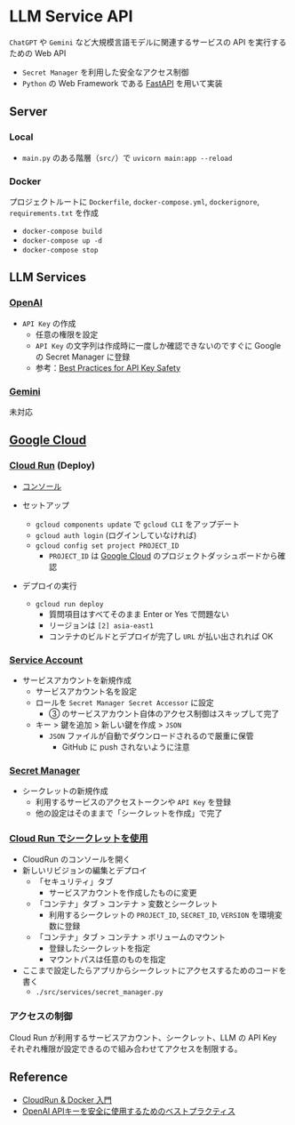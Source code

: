 # LLM Service API

`ChatGPT` や `Gemini` など大規模言語モデルに関連するサービスの API を実行するための Web API

- `Secret Manager` を利用した安全なアクセス制御
- `Python` の Web Framework である [FastAPI](https://fastapi.tiangolo.com/ja/) を用いて実装

## Server

### Local

- `main.py` のある階層（`src/`）で `uvicorn main:app --reload`

### Docker

プロジェクトルートに `Dockerfile`, `docker-compose.yml`, `dockerignore`, `requirements.txt` を作成

- `docker-compose build`
- `docker-compose up -d`
- `docker-compose stop`

## LLM Services

### [OpenAI](https://platform.openai.com/docs/overview)

- `API Key` の作成
    - 任意の権限を設定
    - `API Key` の文字列は作成時に一度しか確認できないのですぐに Google の Secret Manager に登録
    - 参考：[Best Practices for API Key Safety](https://help.openai.com/en/articles/5112595-best-practices-for-api-key-safety)

### [Gemini](https://gemini.google.com/)

未対応

## [Google Cloud](https://cloud.google.com/?hl=ja)

### [Cloud Run](https://cloud.google.com/run?hl=ja) (Deploy)

- [コンソール](https://console.cloud.google.com/run/detail/asia-east1/llm-service-api/metrics?authuser=1&project=llm-api-429208)

- セットアップ
    - `gcloud components update` で `gcloud CLI` をアップデート
    - `gcloud auth login` (ログインしていなければ)
    - `gcloud config set project PROJECT_ID`
        - `PROJECT_ID` は [Google Cloud]((https://cloud.google.com/?hl=ja)) のプロジェクトダッシュボードから確認
- デプロイの実行
    - `gcloud run deploy`
        - 質問項目はすべてそのまま Enter or Yes で問題ない
        - リージョンは `[2] asia-east1`
        - コンテナのビルドとデプロイが完了し `URL` が払い出されれば OK

### [Service Account](https://cloud.google.com/iam/docs/service-account-overview?hl=ja)

- サービスアカウントを新規作成
    - サービスアカウント名を設定
    - ロールを `Secret Manager Secret Accessor` に設定
        - ③ のサービスアカウント自体のアクセス制御はスキップして完了
    - キー > 鍵を追加 > 新しい鍵を作成 > `JSON`
        - `JSON` ファイルが自動でダウンロードされるので厳重に保管
            - GitHub に push されないように注意

### [Secret Manager](https://cloud.google.com/secret-manager?hl=ja)

- シークレットの新規作成
    - 利用するサービスのアクセストークンや `API Key` を登録
    - 他の設定はそのままで「シークレットを作成」で完了

### [Cloud Run でシークレットを使用](https://cloud.google.com/run/docs/configuring/secrets?hl=ja)

- CloudRun のコンソールを開く
- 新しいリビジョンの編集とデプロイ
    - 「セキュリティ」タブ
        - サービスアカウントを作成したものに変更
    - 「コンテナ」タブ > コンテナ > 変数とシークレット
        - 利用するシークレットの `PROJECT_ID`, `SECRET_ID`, `VERSION` を環境変数に登録
    - 「コンテナ」タブ > コンテナ > ボリュームのマウント
        - 登録したシークレットを指定
        - マウントパスは任意のものを指定
- ここまで設定したらアプリからシークレットにアクセスするためのコードを書く
    - `./src/services/secret_manager.py`

### アクセスの制御

Cloud Run が利用するサービスアカウント、シークレット、LLM の API Key　それぞれ権限が設定できるので組み合わせてアクセスを制限する。 

## Reference

- [CloudRun & Docker 入門](https://zenn.dev/kenken82/articles/cloudrun-docker-tutorial)
- [OpenAI APIキーを安全に使用するためのベストプラクティス](https://note.com/komzweb/n/n3392c290d7b8)
